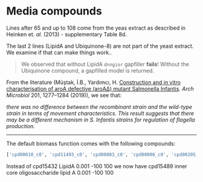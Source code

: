 # Media compounds


Lines after 65 and up to 108 come from the yeas extract as described in Heinken et. *al.* (2013) - supplementary Table 8d. 

The last 2 lines (LipidA and Ubiquinone-8) are not part of the yeast extract. We examine if that can make things work.. 

> We observed that without LipidA `dnngior` gapfiller **fails**! Without the Ubiquinone compound, a gapfilled model is returned. 

From the literature (Müştak, İ.B., Yardımcı, H. [Construction and in vitro characterisation of aroΑ defective (aroΑΔ) mutant Salmonella Infantis](https://doi.org/10.1007/s00203-019-01694-0). *Arch Microbiol* 201, 1277–1284 (2019)), we see that:

*there was no difference between the recombinant strain and the wild-type strain in terms of movement characteristics. This result suggests that there may be a different mechanism in S. Infantis strains for regulation of flagella production.* 


------------------


The default biomass function comes with the following compounds:

```python
['cpd00010_c0', 'cpd11493_c0', 'cpd00003_c0', 'cpd00006_c0', 'cpd00205_c0', 'cpd00254_c0', 'cpd10516_c0', 'cpd00063_c0', 'cpd00099_c0', 'cpd00149_c0', 'cpd00058_c0', 'cpd00015_c0', 'cpd10515_c0', 'cpd00030_c0', 'cpd00048_c0', 'cpd00034_c0', 'cpd00016_c0', 'cpd00220_c0', 'cpd00017_c0', 'cpd00201_c0', 'cpd00087_c0', 'cpd00345_c0', 'cpd00042_c0', 'cpd00028_c0', 'cpd00557_c0', 'cpd00264_c0', 'cpd00118_c0', 'cpd00056_c0', 'cpd15560_c0', 'cpd15352_c0', 'cpd15500_c0', 'cpd00166_c0', 'cpd00104_c0', 'cpd00037_c0', 'cpd00050_c0', 'cpd15793_c0', 'cpd15540_c0', 'cpd15533_c0', 'cpd15432_c0', 'cpd02229_c0', 'cpd15665_c0', 'cpd00023_c0', 'cpd00001_c0', 'cpd00033_c0', 'cpd00035_c0', 'cpd00039_c0', 'cpd00041_c0', 'cpd00051_c0', 'cpd00053_c0', 'cpd00054_c0', 'cpd00060_c0', 'cpd00065_c0', 'cpd00066_c0', 'cpd00069_c0', 'cpd00084_c0', 'cpd00107_c0', 'cpd00119_c0', 'cpd00129_c0', 'cpd00132_c0', 'cpd00156_c0', 'cpd00161_c0', 'cpd00322_c0', 'cpd00115_c0', 'cpd00241_c0', 'cpd00356_c0', 'cpd00357_c0', 'cpd00002_c0', 'cpd00038_c0', 'cpd00052_c0', 'cpd00062_c0', 'cpd17041_c0', 'cpd17042_c0', 'cpd17043_c0', 'cpd12370_c0', 'cpd00009_c0', 'cpd01997_c0', 'cpd03422_c0', 'cpd15666_c0', 'cpd00012_c0', 'cpd00008_c0', 'cpd00067_c0', 'cpd11416_c0']
```


Instead of 
cpd15432	LipidA	0.001	-100	100
we now have 
cpd15489	inner core oligosaccharide lipid A	0.001	-100	100
